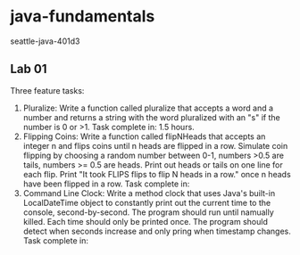 # java-fundamentals
seattle-java-401d3
## Lab 01
Three feature tasks: 
1. Pluralize: Write a function called pluralize that accepts a word and a number and returns a string with the word pluralized with an "s" if the number is 0 or >1.
  Task complete in: 1.5 hours.
2. Flipping Coins: Write a function called flipNHeads that accepts an integer n and flips coins until n heads are flipped in a row. Simulate coin flipping by choosing a random number between 0-1, numbers >0.5 are tails, numbers >= 0.5 are heads. Print out heads or tails on one line for each flip. Print "It took FLIPS flips to flip N heads in a row." once n heads have been flipped in a row.
  Task complete in:
3. Command Line Clock: Write a method clock that uses Java's built-in LocalDateTime object to constantly print out the current time to the console, second-by-second. The program should run until namually killed. Each time should only be printed once. The program should detect when seconds increase and only pring when timestamp changes.
  Task complete in:
  

